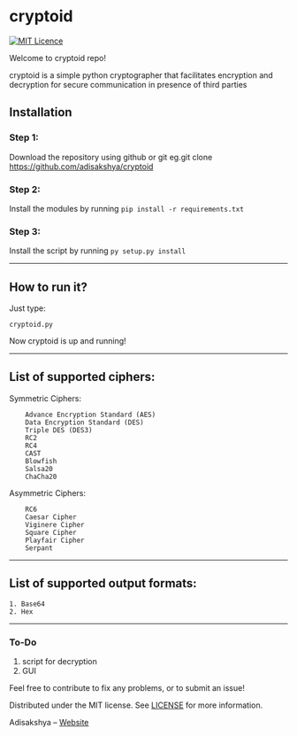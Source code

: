 # cryptoid
[![MIT Licence](https://badges.frapsoft.com/os/mit/mit.png?v=103)](https://opensource.org/licenses/mit-license.php)

Welcome to cryptoid repo!

cryptoid is a simple python cryptographer that facilitates encryption and decryption
for secure communication in presence of third parties

## Installation

### Step 1: 
Download the repository using github or git eg.git clone https://github.com/adisakshya/cryptoid

### Step 2: 
Install the modules by running `pip install -r requirements.txt`

### Step 3: 
Install the script by running `py setup.py install`

---
## How to run it?

Just type: 
```
cryptoid.py
```

Now cryptoid is up and running!

---
## List of supported ciphers:
                
   Symmetric Ciphers:
   
        Advance Encryption Standard (AES)
        Data Encryption Standard (DES)
        Triple DES (DES3)
        RC2
        RC4
        CAST
        Blowfish
        Salsa20
        ChaCha20
                
   Asymmetric Ciphers:
   
        RC6
        Caesar Cipher
        Viginere Cipher
        Square Cipher
        Playfair Cipher
        Serpant                    
---
## List of supported output formats:

    1. Base64
    2. Hex

---
### To-Do
  1. script for decryption
  2. GUI

Feel free to contribute to fix any problems, or to submit an issue!

Distributed under the MIT license. See [LICENSE](https://github.com/adisakshya/cryptoid/blob/master/LICENSE) for more information.

Adisakshya – [Website](https://adisakshya.github.io)
